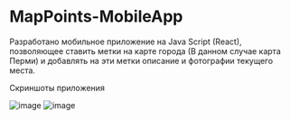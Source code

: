 # MapPoints-MobileApp

Разработано мобильное приложение на Java Script (React), позволяющее ставить метки на карте города (В данном случае карта Перми) и добавлять на эти метки описание и фотографии текущего места.

Скриншоты приложения


![image](https://github.com/user-attachments/assets/45983ae6-74d2-4864-973e-db58737af6c5)
![image](https://github.com/user-attachments/assets/7a7ee7cf-1a57-433a-a672-ca99479782f4)
